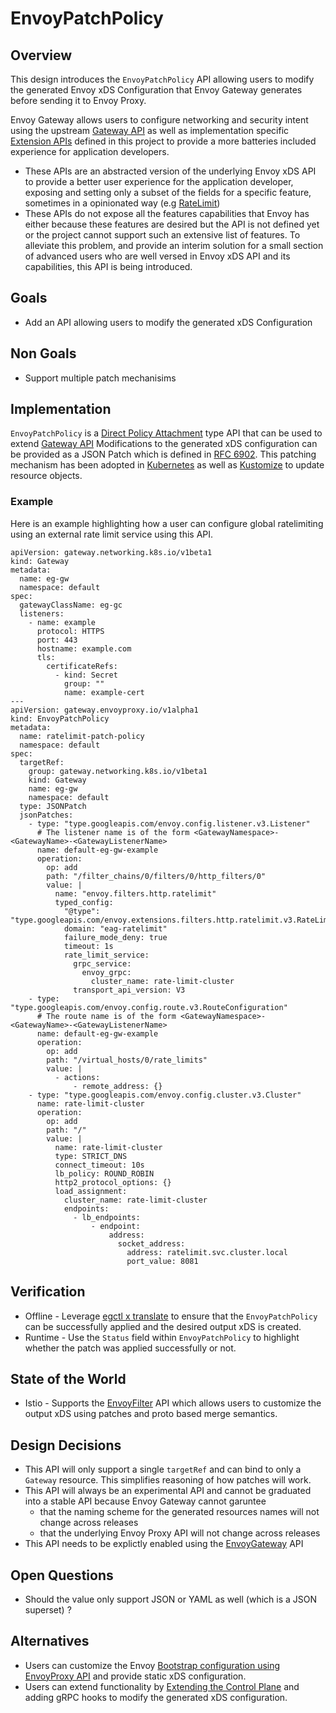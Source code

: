 # EnvoyPatchPolicy

## Overview

This design introduces the `EnvoyPatchPolicy` API allowing users to modify the generated Envoy xDS Configuration
that Envoy Gateway generates before sending it to Envoy Proxy.

Envoy Gateway allows users to configure networking and security intent using the
upstream [Gateway API][] as well as implementation specific [Extension APIs][] defined in this project
to provide a more batteries included experience for application developers.
* These APIs are an abstracted version of the underlying Envoy xDS API to provide a better user experience for the application developer, exposing and setting only a subset of the fields for a specific feature, sometimes in a opinionated way (e.g [RateLimit][])
* These APIs do not expose all the features capabilities that Envoy has either because these features are desired but the API
is not defined yet or the project cannot support such an extensive list of features.
To alleviate this problem, and provide an interim solution for a small section of advanced users who are well versed in
Envoy xDS API and its capabilities, this API is being introduced.

## Goals
* Add an API allowing users to modify the generated xDS Configuration

## Non Goals
* Support multiple patch mechanisims

## Implementation
`EnvoyPatchPolicy` is a [Direct Policy Attachment][] type API that can be used to extend [Gateway API][]
Modifications to the generated xDS configuration can be provided as a JSON Patch which is defined in
[RFC 6902][]. This patching mechanism has been adopted in [Kubernetes][] as well as [Kustomize][] to update
resource objects.

### Example
Here is an example highlighting how a user can configure global ratelimiting using an external rate limit service using this API.

```
apiVersion: gateway.networking.k8s.io/v1beta1
kind: Gateway
metadata:
  name: eg-gw
  namespace: default
spec:
  gatewayClassName: eg-gc
  listeners:
    - name: example
      protocol: HTTPS
      port: 443
      hostname: example.com
      tls:
        certificateRefs:
          - kind: Secret
            group: ""
            name: example-cert
---            
apiVersion: gateway.envoyproxy.io/v1alpha1
kind: EnvoyPatchPolicy
metadata:
  name: ratelimit-patch-policy
  namespace: default
spec:
  targetRef:
    group: gateway.networking.k8s.io/v1beta1
    kind: Gateway
    name: eg-gw
    namespace: default
  type: JSONPatch
  jsonPatches:
    - type: "type.googleapis.com/envoy.config.listener.v3.Listener"
      # The listener name is of the form <GatewayNamespace>-<GatewayName>-<GatewayListenerName>
      name: default-eg-gw-example
      operation:
        op: add
        path: "/filter_chains/0/filters/0/http_filters/0"
        value: |
          name: "envoy.filters.http.ratelimit"
          typed_config:
            "@type": "type.googleapis.com/envoy.extensions.filters.http.ratelimit.v3.RateLimit"
            domain: "eag-ratelimit"
            failure_mode_deny: true
            timeout: 1s
            rate_limit_service:
              grpc_service:
                envoy_grpc:
                  cluster_name: rate-limit-cluster
              transport_api_version: V3
    - type: "type.googleapis.com/envoy.config.route.v3.RouteConfiguration"
      # The route name is of the form <GatewayNamespace>-<GatewayName>-<GatewayListenerName>
      name: default-eg-gw-example
      operation:
        op: add
        path: "/virtual_hosts/0/rate_limits"
        value: |
          - actions:
              - remote_address: {}
    - type: "type.googleapis.com/envoy.config.cluster.v3.Cluster" 
      name: rate-limit-cluster
      operation:
        op: add
        path: "/"
        value: |
          name: rate-limit-cluster
          type: STRICT_DNS
          connect_timeout: 10s
          lb_policy: ROUND_ROBIN
          http2_protocol_options: {}
          load_assignment:
            cluster_name: rate-limit-cluster
            endpoints:
              - lb_endpoints:
                  - endpoint:
                      address:
                        socket_address:
                          address: ratelimit.svc.cluster.local
                          port_value: 8081        
```


## Verification
* Offline - Leverage [egctl x translate][] to ensure that the `EnvoyPatchPolicy` can be successfully applied and the desired
output xDS is created.
* Runtime - Use the `Status` field within `EnvoyPatchPolicy` to highlight whether the patch was applied successfully or not.

## State of the World
* Istio - Supports the [EnvoyFilter][] API which allows users to customize the output xDS using patches and proto based merge
semantics.

## Design Decisions
* This API will only support a single `targetRef` and can bind to only a `Gateway` resource. This simplifies reasoning of how
patches will work.
* This API will always be an experimental API and cannot be graduated into a stable API because Envoy Gateway cannot garuntee
  * that the naming scheme for the generated resources names will not change across releases
  * that the underlying Envoy Proxy API will not change across releases
* This API needs to be explictly enabled using the [EnvoyGateway][] API

## Open Questions
* Should the value only support JSON or YAML as well (which is a JSON superset) ?

## Alternatives
* Users can customize the Envoy [Bootstrap configuration using EnvoyProxy API][] and provide static xDS configuration.
* Users can extend functionality by [Extending the Control Plane][] and adding gRPC hooks to modify the generated xDS configuration.



[Direct Policy Attachment]: https://gateway-api.sigs.k8s.io/references/policy-attachment/#direct-policy-attachment 
[RFC 6902]: https://datatracker.ietf.org/doc/html/rfc6902
[Gateway API]: https://gateway-api.sigs.k8s.io/
[Kubernetes]: https://kubernetes.io/docs/tasks/manage-kubernetes-objects/update-api-object-kubectl-patch/
[Kustomize]: https://github.com/kubernetes-sigs/kustomize/blob/master/examples/jsonpatch.md
[Extension APIs]: https://gateway.envoyproxy.io/latest/api/extension_types.html
[RateLimit]: https://gateway.envoyproxy.io/latest/user/rate-limit.html
[EnvoyGateway]: https://gateway.envoyproxy.io/latest/api/config_types.html#envoygateway
[Extending the Control Plane]: https://gateway.envoyproxy.io/latest/design/extending-envoy-gateway.html
[EnvoyFilter]: https://istio.io/latest/docs/reference/config/networking/envoy-filter
[egctl x translate]: https://gateway.envoyproxy.io/latest/user/egctl.html#egctl-experimental-translate
[Bootstrap configuration using EnvoyProxy API]: https://gateway.envoyproxy.io/latest/user/customize-envoyproxy.html#customize-envoyproxy-bootstrap-config
